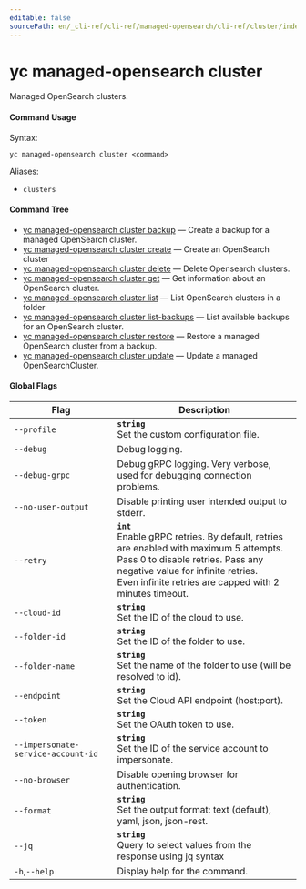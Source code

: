 ```yaml
---
editable: false
sourcePath: en/_cli-ref/cli-ref/managed-opensearch/cli-ref/cluster/index.md
---
```


# yc managed-opensearch cluster

Managed OpenSearch clusters.

#### Command Usage

Syntax: 

`yc managed-opensearch cluster <command>`

Aliases: 

- `clusters`

#### Command Tree

- [yc managed-opensearch cluster backup](backup.md) — Create a backup for a managed OpenSearch cluster.
- [yc managed-opensearch cluster create](create.md) — Create an OpenSearch cluster
- [yc managed-opensearch cluster delete](delete.md) — Delete Opensearch clusters.
- [yc managed-opensearch cluster get](get.md) — Get information about an OpenSearch cluster.
- [yc managed-opensearch cluster list](list.md) — List OpenSearch clusters in a folder
- [yc managed-opensearch cluster list-backups](list-backups.md) — List available backups for an OpenSearch cluster.
- [yc managed-opensearch cluster restore](restore.md) — Restore a managed OpenSearch cluster from a backup.
- [yc managed-opensearch cluster update](update.md) — Update a managed OpenSearchCluster.

#### Global Flags

| Flag | Description |
|----|----|
|`--profile`|<b>`string`</b><br/>Set the custom configuration file.|
|`--debug`|Debug logging.|
|`--debug-grpc`|Debug gRPC logging. Very verbose, used for debugging connection problems.|
|`--no-user-output`|Disable printing user intended output to stderr.|
|`--retry`|<b>`int`</b><br/>Enable gRPC retries. By default, retries are enabled with maximum 5 attempts.<br/>Pass 0 to disable retries. Pass any negative value for infinite retries.<br/>Even infinite retries are capped with 2 minutes timeout.|
|`--cloud-id`|<b>`string`</b><br/>Set the ID of the cloud to use.|
|`--folder-id`|<b>`string`</b><br/>Set the ID of the folder to use.|
|`--folder-name`|<b>`string`</b><br/>Set the name of the folder to use (will be resolved to id).|
|`--endpoint`|<b>`string`</b><br/>Set the Cloud API endpoint (host:port).|
|`--token`|<b>`string`</b><br/>Set the OAuth token to use.|
|`--impersonate-service-account-id`|<b>`string`</b><br/>Set the ID of the service account to impersonate.|
|`--no-browser`|Disable opening browser for authentication.|
|`--format`|<b>`string`</b><br/>Set the output format: text (default), yaml, json, json-rest.|
|`--jq`|<b>`string`</b><br/>Query to select values from the response using jq syntax|
|`-h`,`--help`|Display help for the command.|
